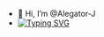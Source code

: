 - 👋 Hi, I’m @Alegator-J
- [![Typing SVG](https://readme-typing-svg.demolab.com?font=Fira+Code&weight=600&size=26&pause=1500&color=FF5C5F&background=6E6E6E00&random=false&width=435&lines=Hi%2C+I'm+Alegator-J)](https://git.io/typing-svg)
<!---
Alegator-J/Alegator-J is a ✨ special ✨ repository because its `README.md` (this file) appears on your GitHub profile.
You can click the Preview link to take a look at your changes.
--->
